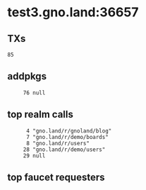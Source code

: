 # test3.gno.land:36657

## TXs
```
85
```

## addpkgs
```
     76 null
```

## top realm calls
```
      4 "gno.land/r/gnoland/blog"
      7 "gno.land/r/demo/boards"
      8 "gno.land/r/users"
     28 "gno.land/r/demo/users"
     29 null
```

## top faucet requesters
```
```


